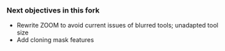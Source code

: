 ### Next objectives in this fork

- Rewrite ZOOM to avoid current issues of blurred tools; unadapted tool size
- Add cloning mask features
